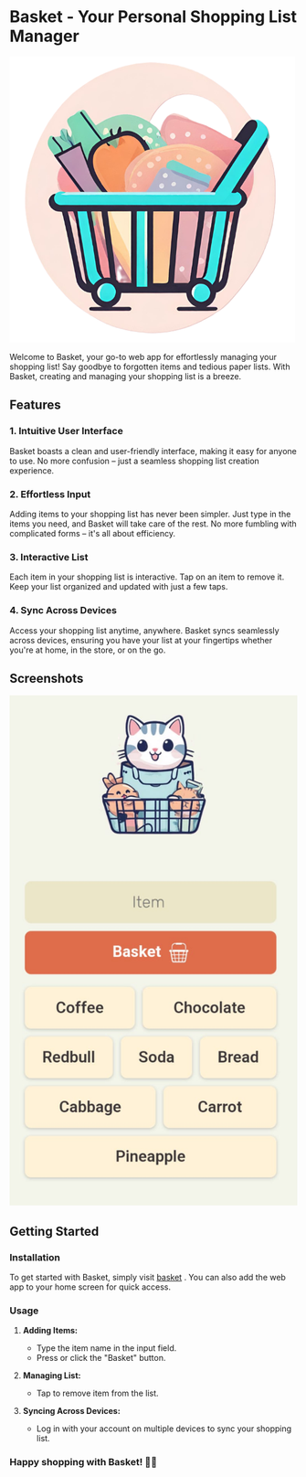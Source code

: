 # Basket - Your Personal Shopping List Manager

![Icon](Cart.png)

Welcome to Basket, your go-to web app for effortlessly managing your shopping list! Say goodbye to forgotten items and tedious paper lists. With Basket, creating and managing your shopping list is a breeze.

## Features

### 1. **Intuitive User Interface**
Basket boasts a clean and user-friendly interface, making it easy for anyone to use. No more confusion – just a seamless shopping list creation experience.

### 2. **Effortless Input**
Adding items to your shopping list has never been simpler. Just type in the items you need, and Basket will take care of the rest. No more fumbling with complicated forms – it's all about efficiency.

### 3. **Interactive List**
Each item in your shopping list is interactive. Tap on an item to remove it. Keep your list organized and updated with just a few taps.

### 4. **Sync Across Devices**
Access your shopping list anytime, anywhere. Basket syncs seamlessly across devices, ensuring you have your list at your fingertips whether you're at home, in the store, or on the go.

## Screenshots

![Screenshot](Screenshot.jpg)

## Getting Started

### Installation

To get started with Basket, simply visit [basket]([https://www.basket-app.com](https://playful-rabanadas-70db97.netlify.app/)) . You can also add the web app to your home screen for quick access.

### Usage

1. **Adding Items:**
   - Type the item name in the input field.
   - Press or click the "Basket" button.

2. **Managing List:**
   - Tap to remove item from the list.

3. **Syncing Across Devices:**
   - Log in with your account on multiple devices to sync your shopping list.

### Happy shopping with Basket! 🛒🎉
